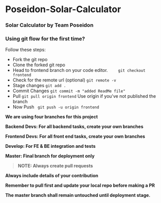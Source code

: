 # Poseidon-Solar-Calculator

  

### Solar Calculator by Team Poseidon

  
### Using git flow for the first time?
Follow these steps:

- Fork the git repo
- Clone the forked git repo
- Head to frontend branch on your code editor.
``` 	git checkout frontend		```  
- Check for the remote url (optional)
``` git remote -v ```
- Stage changes
``` git add . ```
- Commit Changes
``` git commit -m "added ReadMe file" ```
- Pull 
``` git pull origin frontend ``` Use origin if you've not published the branch
- Now Push
``` git push -u origin frontend```


<b> We are using four branches for this project <b>

  

Backend Devs: For all backend tasks, create your own branches <br>

  

Frontend Devs: For all front end tasks, create your own branches

Develop: For FE & BE integration and tests

Master: Final branch for deployment only

  

> NOTE: Always create pull requests



Always include details of your contribution

Remember to pull first and update your local repo before making a PR

The master branch shall remain untouched until deployment stage.